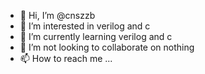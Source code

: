- 👋 Hi, I’m @cnszzb
- 👀 I’m interested in verilog and c
- 🌱 I’m currently learning verilog and c
- 💞️ I’m not looking to collaborate on nothing
- 📫 How to reach me ...

<!---
cnszzb/cnszzb is a ✨ special ✨ repository because its `README.md` (this file) appears on your GitHub profile.
You can click the Preview link to take a look at your changes.
--->

